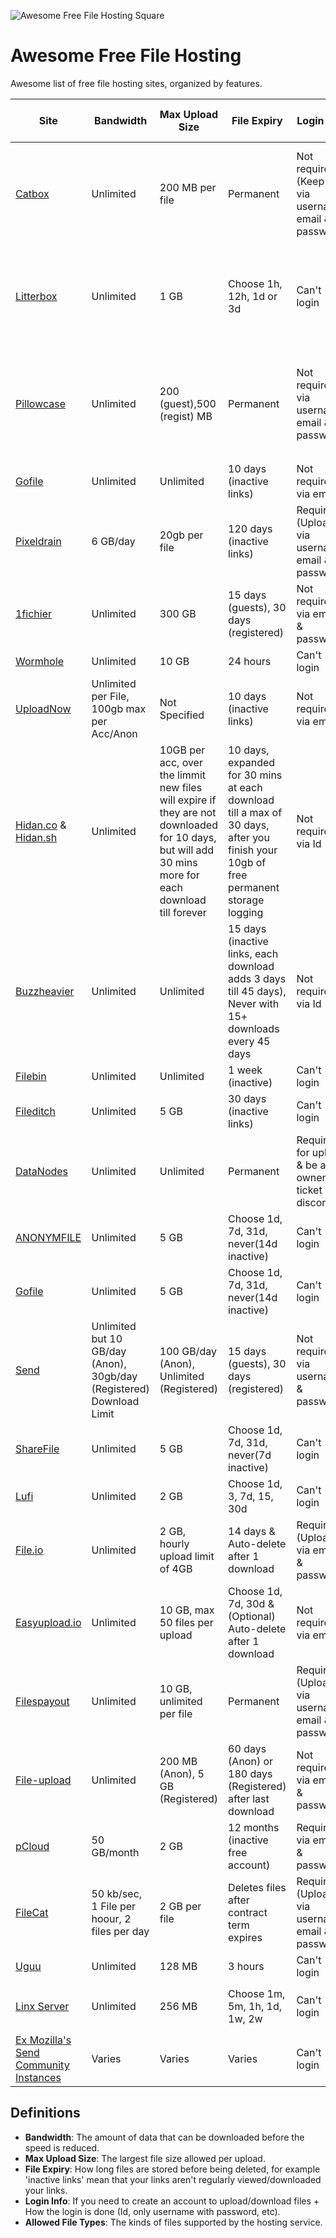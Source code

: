 ![Awesome Free File Hosting Square](assets/images/awesome_list_free_file_hosting_square.jpg)

# Awesome Free File Hosting

Awesome list of free file hosting sites, organized by features.

| **Site**                | **Bandwidth**           | **Max Upload Size**  | **File Expiry**                        | **Login Info**                                         | **Allowed File Types**                                                        |
|-------------------------|-------------------------|----------------------|----------------------------------------|--------------------------------------------------------|-------------------------------------------------------------------------------|
| [Catbox](https://catbox.moe) | Unlimited          | 200 MB per file      | Permanent                              | Not required (Keep IP), via username, email & password | Most types, except `.exe`, `.scr`, `.cpl`, `.doc*`, `.jar`.                   |
| [Litterbox](https://catbox.moe) | Unlimited       | 1 GB                 | Choose 1h, 12h, 1d or 3d               | Can't login                                            | Most types, except `.exe`, `.scr`, `.cpl`, `.doc*`, `.jar`                    |
| [Pillowcase](https://pillowcase.su)   | Unlimited |200 (guest),500 (regist) MB | Permanent                        | Not required, via username, email & password           |`.mp3`, `.m4a`, `.wav`, `.ogg`, `.flac`, `.aif`, `.aiff`, for registered `.zip`|
| [Gofile](https://gofile.io)     | Unlimited       | Unlimited            | 10 days (inactive links)               | Not required, via email                                | All file types                                                                |
| [Pixeldrain](https://pixeldrain.com) | 6 GB/day   | 20gb per file        | 120 days (inactive links)              | Required (Upload), via username, email & password     | Images, videos, audio, PDFs, text                                             |
| [1fichier](https://1fichier.com)  | Unlimited     | 300 GB               | 15 days (guests), 30 days (registered) | Not required, via email & password                     | All file types                                                                |
| [Wormhole](https://wormhole.app)  | Unlimited     | 10 GB                | 24 hours                               | Can't login                                            | All file types                                                                |
| [UploadNow](https://uploadnow.io) | Unlimited per File, 100gb max per Acc/Anon  | Not Specified   | 10 days (inactive links)               | Not required, via email                                | All file types                                                                |
| [Hidan.co](https://hidan.co) & [Hidan.sh](https://hidan.co) | Unlimited  | 10GB per acc, over the limmit new files will expire if they are not downloaded for 10 days, but will add 30 mins more for each download till forever | 10 days, expanded for 30 mins at each download till a max of 30 days, after you finish your 10gb of free permanent storage logging               | Not required, via Id                 | All file types                                 |
| [Buzzheavier](https://buzzheavier.com/) | Unlimited            | Unlimited | 15 days (inactive links, each download adds 3 days till 45 days), Never with 15+ downloads every 45 days  | Not required, via Id            | All file types        |
| [Filebin](https://filebin.net) | Unlimited        | Unlimited            | 1 week  (inactive)             | Can't login                                            | All file types                                                                |
| [Fileditch](https://fileditch.com/) | Unlimited   | 5 GB                 | 30 days (inactive links) | Can't login                 | All file types                                 |
| [DataNodes](https://datanodes.to)  | Unlimited    | Unlimited            | Permanent                              | Required for upload & be a site owner ticket discord   | All file types                                                                |
| [ANONYMFILE](https://anonymfile.com/) | Unlimited | 5 GB                 | Choose 1d, 7d, 31d, never(14d inactive)| Can't login                                            | All file types                                                                |
| [Gofile](https://gofile.to) | Unlimited           | 5 GB                 | Choose 1d, 7d, 31d, never(14d inactive)| Can't login                                            | All file types                                                                |
| [Send](https://send.now)  | Unlimited but 10 GB/day (Anon), 30gb/day (Registered) Download Limit  | 100 GB/day (Anon), Unlimited (Registered)    | 15 days (guests), 30 days (registered) | Not required, via username & password                     | All file types                                                                |
| [ShareFile](https://sharefile.co) | Unlimited     | 5 GB                 | Choose 1d, 7d, 31d, never(7d inactive) | Can't login                                            | All file types                                                                |
| [Lufi](https://upload.disroot.org) | Unlimited     | 2 GB                             | Choose 1d, 3, 7d, 15, 30d      | Can't login | All file types                                                                |
| [File.io](https://file.io) | Unlimited     | 2 GB, hourly upload limit of 4GB | 14 days & Auto-delete after 1 download | Required (Upload), via email & password | All file types                                                                |
| [Easyupload.io](https://easyupload.io/) | Unlimited     | 10 GB, max 50 files per upload | Choose 1d, 7d, 30d & (Optional) Auto-delete after 1 download | Not required, via email     | All file types                                                                |
| [Filespayout](https://filespayout.com) | Unlimited        | 10 GB, unlimited per file            | Permanent          | Required (Upload), via username, email & password | Most types, except `.png`, `.webp`, `.wav`.  |
| [File-upload](https://file-upload.org/) | Unlimited | 200 MB (Anon), 5 GB (Registered) | 60 days (Anon) or 180 days (Registered) after last download | Not required, via email & password | All file types |
| [pCloud](https://www.pcloud.com) | 50 GB/month | 2 GB | 12 months (inactive free account) | Required, via email & password | All file types |
| [FileCat](https://filecat.net/) | 50 kb/sec, 1 File per hoour, 2 files per day | 2 GB per file | Deletes files after contract term expires | Required (Upload), via username, email & password | All file types |
| [Uguu](https://uguu.se) | Unlimited        | 128 MB            | 3 hours                                           | Can't login                                            | All file types                                                                |
| [Linx Server](https://drop.xtrafrancyz.net/) | Unlimited  | 256 MB       | Choose 1m, 5m, 1h, 1d, 1w, 2w          | Can't login                                            | All file types, except `.exe`                                                 |
| [Ex Mozilla's Send Community Instances](https://github.com/timvisee/send-instances/) | Varies  | Varies       | Varies          | Can't login                                            | All file types                                                 |



## Definitions
- **Bandwidth**: The amount of data that can be downloaded before the speed is reduced.
- **Max Upload Size**: The largest file size allowed per upload.
- **File Expiry**: How long files are stored before being deleted, for example 'inactive links' mean that your links aren't regularly viewed/downloaded your links.
- **Login Info**: If you need to create an account to upload/download files + How the login is done (Id, only username with password, etc).
- **Allowed File Types**: The kinds of files supported by the hosting service.
